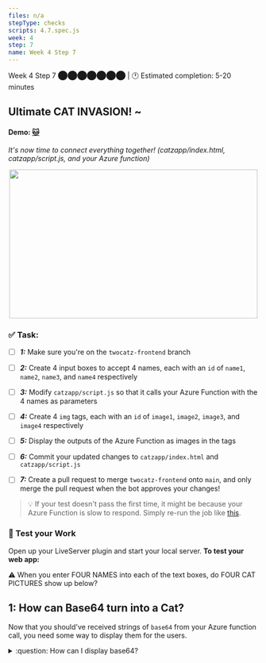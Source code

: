```yaml
---
files: n/a
stepType: checks
scripts: 4.7.spec.js
week: 4
step: 7
name: Week 4 Step 7
---
```


Week 4 Step 7 ⬤⬤⬤⬤⬤⬤⬤ | 🕐 Estimated completion: 5-20 minutes

## Ultimate CAT INVASION! ~
#### Demo: [🐱](https://week4step7.emilychen10.repl.co/)
*It's now time to connect everything together! (catzapp/index.html, catzapp/script.js, and your Azure function)*

<p align="center">
   <img src="https://user-images.githubusercontent.com/69332964/121592570-dd859380-ca08-11eb-8b27-ff6e5ee3008b.gif" width="500" height="300" />
</p>

### ✅  Task:
- [ ] ***1:*** Make sure you're on the `twocatz-frontend` branch
- [ ] ***2:*** Create 4 input boxes to accept 4 names, each with an `id` of `name1`, `name2`, `name3`, and `name4` respectively
- [ ] ***3:*** Modify `catzapp/script.js` so that it calls your Azure Function with the 4 names as parameters
- [ ] ***4:*** Create 4 `img` tags, each with an `id` of `image1`, `image2`, `image3`, and `image4` respectively
- [ ] ***5:*** Display the outputs of the Azure Function as images in the tags
- [ ] ***6:*** Commit your updated changes to `catzapp/index.html` and `catzapp/script.js`
- [ ] ***7:*** Create a pull request to merge `twocatz-frontend` onto `main`, and only merge the pull request when the bot approves your changes! 


> :bulb: If your test doesn't pass the first time, it might be because your Azure Function is slow to respond. Simply re-run the job like [this](https://github.com/bitprj/Intro-To-Serverless/blob/main/GETTING_STARTED.md#question-do-i-have-to-push-a-commit-to-run-a-check).

### 🚧 Test your Work
Open up your LiveServer plugin and start your local server. **To test your web app:**

⚠️ When you enter FOUR NAMES into each of the text boxes, do FOUR CAT PICTURES show up below?

## 1: How can Base64 turn into a Cat?
Now that you should've received strings of `base64` from your Azure function call, you need some way to display them for the users. 

<details>
<summary>:question: How can I display base64?</summary>
  </br>

1. Retrieve the base64 values from your API
2. Append `data:image/png;base64,` in front of the base64 data
3. Like you've done previously, modify the `src` attribute of the image tags and set it equal to the string you created in :two:

Read more [here](https://www.w3docs.com/snippets/html/how-to-display-base64-images-in-html.html)
  <br><br/>
</details>
